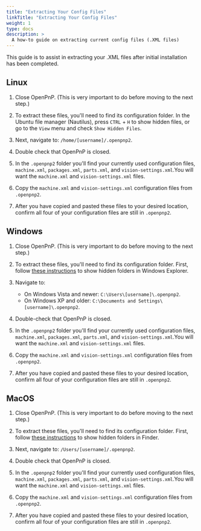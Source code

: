 ```yaml
---
title: "Extracting Your Config Files"
linkTitle: "Extracting Your Config Files"
weight: 1
type: docs
description: >
  A how-to guide on extracting current config files (.XML files)
---
```


This guide is to assist in extracting your .XML files after initial installation has been completed.

## Linux

1. Close OpenPnP. (This is very important to do before moving to the next step.)

2. To extract these files, you'll need to find its configuration folder. In the Ubuntu file manager (Nautilus), press `CTRL` + `H` to show hidden files, or go to the `View` menu and check `Show Hidden Files`.

3. Next, navigate to: `/home/[username]/.openpnp2`.

4. Double check that OpenPnP is closed.

5. In the `.openpnp2` folder you'll find your currently used configuration files, `machine.xml`, `packages.xml`, `parts.xml`, and `vision-settings.xml`.You will want the `machine.xml` and `vision-settings.xml` files.

6. Copy the `machine.xml` and `vision-settings.xml` configuration files from `.openpnp2`.

7. After you have copied and pasted these files to your desired location, confirm all four of your configuration files are still in `.openpnp2`.

## Windows

1. Close OpenPnP. (This is very important to do before moving to the next step.)

2. To extract these files, you'll need to find its configuration folder. First, follow [these instructions](https://support.microsoft.com/en-us/windows/show-hidden-files-0320fe58-0117-fd59-6851-9b7f9840fdb2) to show hidden folders in Windows Explorer.

3. Navigate to:
    - On Windows Vista and newer: `C:\Users\[username]\.openpnp2`.
    - On Windows XP and older: `C:\Documents and Settings\[username]\.openpnp2`.
  
4. Double-check that OpenPnP is closed.

5. In the `.openpnp2` folder you'll find your currently used configuration files, `machine.xml`, `packages.xml`, `parts.xml`, and `vision-settings.xml`.You will want the `machine.xml` and `vision-settings.xml` files.

6. Copy the `machine.xml` and `vision-settings.xml` configuration files from `.openpnp2`.

7. After you have copied and pasted these files to your desired location, confirm all four of your configuration files are still in `.openpnp2`.

## MacOS

1. Close OpenPnP. (This is very important to do before moving to the next step.)

2. To extract these files, you'll need to find its configuration folder. First, follow [these instructions](https://www.macworld.com/article/671158/how-to-show-hidden-files-on-a-mac.html) to show hidden folders in Finder.

3. Next, navigate to: `/Users/[username]/.openpnp2`.
  
4. Double check that OpenPnP is closed.

5. In the `.openpnp2` folder you'll find your currently used configuration files, `machine.xml`, `packages.xml`, `parts.xml`, and `vision-settings.xml`.You will want the `machine.xml` and `vision-settings.xml` files.

6. Copy the `machine.xml` and `vision-settings.xml` configuration files from `.openpnp2`.

7. After you have copied and pasted these files to your desired location, confirm all four of your configuration files are still in `.openpnp2`.
